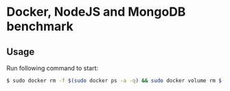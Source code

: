 # Docker, NodeJS and MongoDB benchmark

## Usage

Run following command to start:

```bash
$ sudo docker rm -f $(sudo docker ps -a -q) && sudo docker volume rm $(sudo docker volume ls -q) && sudo docker-compose up
```